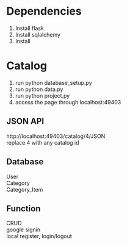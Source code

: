 # Dependencies
1. Install flask
2. Install sqlalchemy
3. Install 
# Catalog

1. run python database_setup.py 
2. run python data.py
3. run python project.py
4. access the page through localhost:49403

## JSON API
http://localhost:49403/catalog/4/JSON  
replace 4 with any catalog id

## Database
User  
Category  
Category_Item  


## Function
CRUD  
google signin  
local register, login/logout
